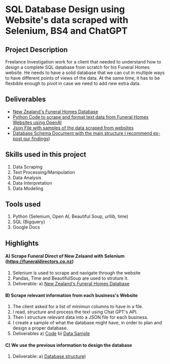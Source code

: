 # SQL Database Design using Website's data scraped with Selenium, BS4 and ChatGPT
## Project Description

Freelance Investigation work for a client that needed to understand how to design a complete SQL database from scratch for his Funeral Homes website. He needs to have a solid database that we can cut in multiple ways to have different points of views of the data. At the same time, it has to be flexbible enough to pivot in case we need to add new extra data.

## Deliverables

* [New Zealand's Funeral Homes Database](https://github.com/ICereghetti/project_funeral_homes/blob/b45ae90cea72fae99af1870f2f5ad925c75aeed4/funeral_homes_database.csv)
* [Python Code to scrape and format text data from Funeral Homes Websites using OpenAI](https://github.com/ICereghetti/project_funeral_homes/blob/1556a93cb6b031ada01dad035458566a79eef8a2/scrape_website.py)
* [Json File with samples of the data scraped from websites](https://github.com/ICereghetti/project_funeral_homes/blob/b45ae90cea72fae99af1870f2f5ad925c75aeed4/samples.json)
* [Database Schema Document with the main structure I recommend ex-post our findings](https://docs.google.com/spreadsheets/d/1YKqOfKtCx-Bx4KtMh7m7fcoXkl7wU3KPQ9LuyQzWJus/edit#gid=954638511))

## Skills used in this project
1) Data Scraping
2) Text Processing/Manipulation
4) Data Analysis
6) Data Interpretation
7) Data Modeling

## Tools used

1) Python (Selenium, Open AI, Beautiful Soup, urllib, time)
2) SQL (Bigquery)
3) Google Docs

## Highlights
#### A) Scrape Funeral Direct of New Zelaand with Selenium (https://funeraldirectors.co.nz)
1) Selenium is used to scrape and navigate through the website
2) Pandas, Time and BeautifulSoup are used to struture it.
3) Deliverable:
a) [New Zealand's Funeral Homes Database](https://github.com/ICereghetti/project_funeral_homes/blob/b45ae90cea72fae99af1870f2f5ad925c75aeed4/funeral_homes_database.csv)
#### B) Scrape relevant information from each business's Website
1) The client asked for a list of minimun columns to have in a file.
2) I read, structure and process the text using Chat GPT's API.
3) Then I structure relevant data into a JSON file for each business.
4) I create a sample of what the database might have, in order to plan and design a proper database.
5) Deliverables
a) [Code](https://github.com/ICereghetti/project_funeral_homes/blob/b45ae90cea72fae99af1870f2f5ad925c75aeed4/scrape_website.py)
b) [Data Sample](https://github.com/ICereghetti/project_funeral_homes/blob/b45ae90cea72fae99af1870f2f5ad925c75aeed4/samples.json)
#### C) We use the previous information to design the database  
1) Deliverable:
a) [Database structure](https://docs.google.com/spreadsheets/d/1YKqOfKtCx-Bx4KtMh7m7fcoXkl7wU3KPQ9LuyQzWJus/edit#gid=954638511))
